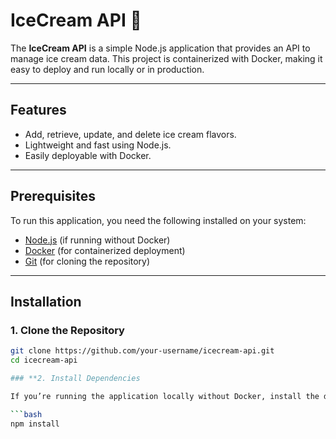 # IceCream API 🍦

The **IceCream API** is a simple Node.js application that provides an API to manage ice cream data. This project is containerized with Docker, making it easy to deploy and run locally or in production.

---

## Features
- Add, retrieve, update, and delete ice cream flavors.
- Lightweight and fast using Node.js.
- Easily deployable with Docker.

---

## Prerequisites

To run this application, you need the following installed on your system:
- [Node.js](https://nodejs.org) (if running without Docker)
- [Docker](https://www.docker.com/get-started) (for containerized deployment)
- [Git](https://git-scm.com/) (for cloning the repository)

---

## Installation

### **1. Clone the Repository**
```bash
git clone https://github.com/your-username/icecream-api.git
cd icecream-api

### **2. Install Dependencies

If you’re running the application locally without Docker, install the dependencies:

```bash
npm install


